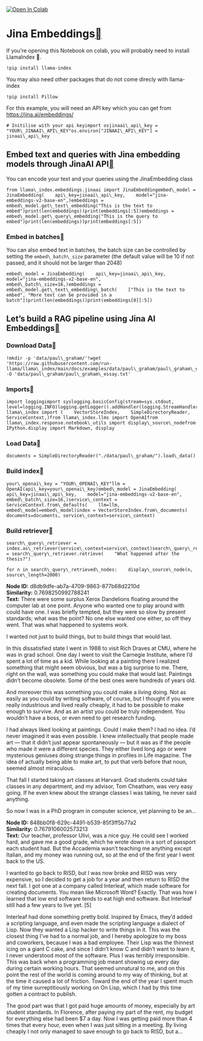 [![Open In Colab](https://colab.research.google.com/assets/colab-badge.svg)](https://colab.research.google.com/github/run-llama/llama_index/blob/main/docs/examples/embeddings/jinaai_embeddings.ipynb)

Jina Embeddings[](#jina-embeddings "Permalink to this heading")
================================================================

If you’re opening this Notebook on colab, you will probably need to install LlamaIndex 🦙.


```
!pip install llama-index
```
You may also need other packages that do not come direcly with llama-index


```
!pip install Pillow
```
For this example, you will need an API key which you can get from https://jina.ai/embeddings/


```
# Initilise with your api keyimport osjinaai\_api\_key = "YOUR\_JINAAI\_API\_KEY"os.environ["JINAAI\_API\_KEY"] = jinaai\_api\_key
```
Embed text and queries with Jina embedding models through JinaAI API[](#embed-text-and-queries-with-jina-embedding-models-through-jinaai-api "Permalink to this heading")
--------------------------------------------------------------------------------------------------------------------------------------------------------------------------

You can encode your text and your queries using the JinaEmbedding class


```
from llama\_index.embeddings.jinaai import JinaEmbeddingembed\_model = JinaEmbedding(    api\_key=jinaai\_api\_key,    model="jina-embeddings-v2-base-en",)embeddings = embed\_model.get\_text\_embedding("This is the text to embed")print(len(embeddings))print(embeddings[:5])embeddings = embed\_model.get\_query\_embedding("This is the query to embed")print(len(embeddings))print(embeddings[:5])
```
### Embed in batches[](#embed-in-batches "Permalink to this heading")

You can also embed text in batches, the batch size can be controlled by setting the `embed\_batch\_size` parameter (the default value will be 10 if not passed, and it should not be larger than 2048)


```
embed\_model = JinaEmbedding(    api\_key=jinaai\_api\_key,    model="jina-embeddings-v2-base-en",    embed\_batch\_size=16,)embeddings = embed\_model.get\_text\_embedding\_batch(    ["This is the text to embed", "More text can be provided in a batch"])print(len(embeddings))print(embeddings[0][:5])
```
Let’s build a RAG pipeline using Jina AI Embeddings[](#let-s-build-a-rag-pipeline-using-jina-ai-embeddings "Permalink to this heading")
----------------------------------------------------------------------------------------------------------------------------------------

### Download Data[](#download-data "Permalink to this heading")


```
!mkdir -p 'data/paul\_graham/'!wget 'https://raw.githubusercontent.com/run-llama/llama\_index/main/docs/examples/data/paul\_graham/paul\_graham\_essay.txt' -O 'data/paul\_graham/paul\_graham\_essay.txt'
```
### Imports[](#imports "Permalink to this heading")


```
import loggingimport syslogging.basicConfig(stream=sys.stdout, level=logging.INFO)logging.getLogger().addHandler(logging.StreamHandler(stream=sys.stdout))from llama\_index import (    VectorStoreIndex,    SimpleDirectoryReader,    ServiceContext,)from llama\_index.llms import OpenAIfrom llama\_index.response.notebook\_utils import display\_source\_nodefrom IPython.display import Markdown, display
```
### Load Data[](#load-data "Permalink to this heading")


```
documents = SimpleDirectoryReader("./data/paul\_graham/").load\_data()
```
### Build index[](#build-index "Permalink to this heading")


```
your\_openai\_key = "YOUR\_OPENAI\_KEY"llm = OpenAI(api\_key=your\_openai\_key)embed\_model = JinaEmbedding(    api\_key=jinaai\_api\_key,    model="jina-embeddings-v2-base-en",    embed\_batch\_size=16,)service\_context = ServiceContext.from\_defaults(    llm=llm, embed\_model=embed\_model)index = VectorStoreIndex.from\_documents(    documents=documents, service\_context=service\_context)
```
### Build retriever[](#build-retriever "Permalink to this heading")


```
search\_query\_retriever = index.as\_retriever(service\_context=service\_context)search\_query\_retrieved\_nodes = search\_query\_retriever.retrieve(    "What happened after the thesis?")
```

```
for n in search\_query\_retrieved\_nodes:    display\_source\_node(n, source\_length=2000)
```
**Node ID:** d8db9dfe-ab7a-4709-9863-877b68d2210d  
**Similarity:** 0.7698250992788241  
**Text:** There were some surplus Xerox Dandelions floating around the computer lab at one point. Anyone who wanted one to play around with could have one. I was briefly tempted, but they were so slow by present standards; what was the point? No one else wanted one either, so off they went. That was what happened to systems work.

I wanted not just to build things, but to build things that would last.

In this dissatisfied state I went in 1988 to visit Rich Draves at CMU, where he was in grad school. One day I went to visit the Carnegie Institute, where I’d spent a lot of time as a kid. While looking at a painting there I realized something that might seem obvious, but was a big surprise to me. There, right on the wall, was something you could make that would last. Paintings didn’t become obsolete. Some of the best ones were hundreds of years old.

And moreover this was something you could make a living doing. Not as easily as you could by writing software, of course, but I thought if you were really industrious and lived really cheaply, it had to be possible to make enough to survive. And as an artist you could be truly independent. You wouldn’t have a boss, or even need to get research funding.

I had always liked looking at paintings. Could I make them? I had no idea. I’d never imagined it was even possible. I knew intellectually that people made art — that it didn’t just appear spontaneously — but it was as if the people who made it were a different species. They either lived long ago or were mysterious geniuses doing strange things in profiles in Life magazine. The idea of actually being able to make art, to put that verb before that noun, seemed almost miraculous.

That fall I started taking art classes at Harvard. Grad students could take classes in any department, and my advisor, Tom Cheatham, was very easy going. If he even knew about the strange classes I was taking, he never said anything.

So now I was in a PhD program in computer science, yet planning to be an…  


**Node ID:** 848bb0f8-629c-4491-b539-85f3ff5b77a2  
**Similarity:** 0.7679106002573213  
**Text:** Our teacher, professor Ulivi, was a nice guy. He could see I worked hard, and gave me a good grade, which he wrote down in a sort of passport each student had. But the Accademia wasn’t teaching me anything except Italian, and my money was running out, so at the end of the first year I went back to the US.

I wanted to go back to RISD, but I was now broke and RISD was very expensive, so I decided to get a job for a year and then return to RISD the next fall. I got one at a company called Interleaf, which made software for creating documents. You mean like Microsoft Word? Exactly. That was how I learned that low end software tends to eat high end software. But Interleaf still had a few years to live yet. [5]

Interleaf had done something pretty bold. Inspired by Emacs, they’d added a scripting language, and even made the scripting language a dialect of Lisp. Now they wanted a Lisp hacker to write things in it. This was the closest thing I’ve had to a normal job, and I hereby apologize to my boss and coworkers, because I was a bad employee. Their Lisp was the thinnest icing on a giant C cake, and since I didn’t know C and didn’t want to learn it, I never understood most of the software. Plus I was terribly irresponsible. This was back when a programming job meant showing up every day during certain working hours. That seemed unnatural to me, and on this point the rest of the world is coming around to my way of thinking, but at the time it caused a lot of friction. Toward the end of the year I spent much of my time surreptitiously working on On Lisp, which I had by this time gotten a contract to publish.

The good part was that I got paid huge amounts of money, especially by art student standards. In Florence, after paying my part of the rent, my budget for everything else had been $7 a day. Now I was getting paid more than 4 times that every hour, even when I was just sitting in a meeting. By living cheaply I not only managed to save enough to go back to RISD, but a…  


